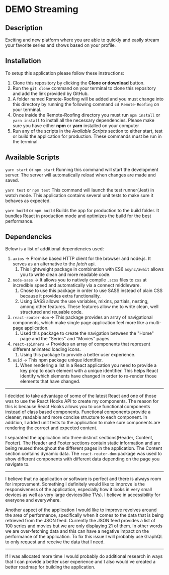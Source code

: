 # DEMO Streaming

## Description

Exciting and new platform where you are able to quickly and easily stream your favorite series and shows based on your profile.

## Installation

To setup this application please follow these instructions:

1. Clone this repository by clicking the **Clone or download** button.
2. Run the `git clone` command on your terminal to clone this repository and add the link provided by GitHub.
3. A folder named Remote-Roofing will be added and you must change into this directory by running the following command `cd Remote-Roofing` on your terminal. 
4. Once inside the Remote-Roofing directory you must run `npm install` or `yarn install` to install all the necessary dependencies. Please make sure you have either **npm** or **yarn** installed on your computer
5. Run any of the scripts in the *Available Scripts* section to either start, test or build the application for production. These commands must be run in the terminal.

## Available Scripts

`yarn start` or `npm start`
Running this command will start the development server. The server will automatically reload when changes are made and saved.

`yarn test` or `npm test`
This command will launch the test runner(Jest) in watch mode.
This application contains several unit tests to make sure it behaves as expected.

`yarn build` or `npm build`
Builds the app for production to the build folder.
It bundles React in production mode and optimizes the build for the best performance.

## Dependencies

Below is a list of additional dependencies used:

1. `axios` -> Promise based HTTP client for the browser and node.js. It serves as an alternative to the *fetch* api.
   1. This lightweight package in combination with ES6 `async/await` allows you to write clean and more readable code.
2. `node-sass` -> It allows you to natively compile `.scss` files to `css` at incredible speed and automatically via a connect middleware.
   1. Chose to use this package in order to use SASS instead of plain CSS because it provides extra functionality.
   2. Using SASS allows the use variables, mixins, partials, nesting, among other features. These features allow me to write clean, well structured and reusable code.
3. `react-router-dom` -> This package provides an array of navigational components, which make single page application feel more like a multi-page application.
   1. Used this package to create the navigation between the "Home" page and the "Series" and "Movies" pages.
4. `react-spinners` -> Provides an array of components that represent different animated loading icons.
   1. Using this package to provide a better user experience. 
5. `uuid` -> This npm package unique identifier.
   1. When rendering a list in a React application you need to provide a key prop to each element with a unique identifier. This helps React identify which elements have changed in order to re-render those elements that have changed.

------------

I decided to take advantage of some of the latest React and one of those was to use the React Hooks API to create my components. The reason for this is because React Hooks allows you to use functional components instead of class based components. Functional components provide a cleaner, readable and more concise structure to each component. In addition, I added unit tests to the application to make sure components are rendering the correct and expected content.

I separated the application into three distinct sections(Header, Content, Footer). The Header and Footer sections contain static information and are being reused throughout the different pages in the application. The Content section contains dynamic data. The `react-router-dom` package was used to show different components with different data depending on the page you navigate to.

--------------
I believe that no application or software is perfect and there is always room for improvement. Something I definitely would like to improve is the responsiveness of the application, especially how it looks in very small devices as well as very large devices(like TVs). I believe in accessibility for everyone and everywhere. 

Another aspect of the application I would like to improve revolves around the area of performance, specifically when it comes to the data that is being retrieved from the JSON feed. Currently the JSON feed provides a list of 100 series and movies but we are only displaying 21 of them. In other words we are over-fetching data and this can have a negative impact on the performance of the application. To fix this issue I will probably use GraphQL to only request and receive the data that I need.

--------------
If I was allocated more time I would probably do additional research in ways that I can provide a better user experience and I also would've created a better roadmap for building the application. 

